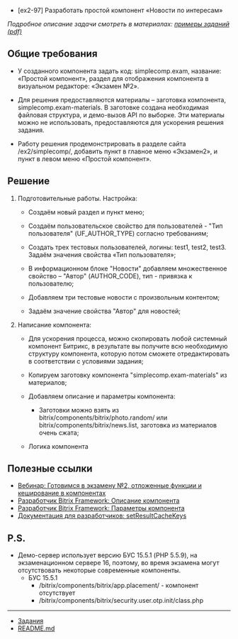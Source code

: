 * [ex2-97] Разработать простой компонент «Новости по интересам»

*Подробное описание задачи смотреть в материалах: [примеры заданий (pdf)](../pubinfo/Ex2AllType.pdf)*

## Общие требования 

* У созданного компонента задать код: simplecomp.exam, название: «Простой компонент», раздел для отображения компонента в визуальном редакторе: «Экзамен №2».

* Для решения предоставляются материалы – заготовка компонента, simplecomp.exam-materials. В заготовке создана необходимая файловая структура, и демо-вызов API по выборке. Эти материалы можно не использовать, предоставляются для ускорения решения задания.

* Работу решения продемонстрировать в разделе сайта /ex2/simplecomp/, добавить пункт в главное меню «Экзамен2», и пункт в левом меню «Простой компонент».

## Решение

1) Подготовительные работы. Настройка:

    * Создаём новый раздел и пункт меню;

    * Создаём пользовательское свойство для пользователей - "Тип пользователя" (UF_AUTHOR_TYPE) согласно требованиям;

    * Создать трех тестовых пользователей, логины: test1, test2, test3. Задаём значения свойства «Тип пользователя»;

    * В информационном блоке "Новости" добавляем множественное свойство – "Автор" (AUTHOR_CODE), тип - привязка к пользователю;

    * Добавляем три тестовые новости с произвольным контентом;

    * Задаём значение свойства "Автор" для новостей;

2) Написание компонента:

    * Для ускорения процесса, можно скопировать любой системный компонент Битрикс, в результате вы получите всю необходимую структуру компонента, которую потом сможете отредактировать в соответствии с условиями задания;
    
    * Копируем заготовку компонента "simplecomp.exam-materials" из материалов;
    
    * Добавляем описание и параметры компонента:
        * Заготовки можно взять из bitrix/components/bitrix/photo.random/ или bitrix/components/bitrix/news.list, заготовка из материалов очень сжата;
    
    * Логика компонента
         
## Полезные ссылки

* [Вебинар: Готовимся в экзамену №2, отложенные функции и кеширование в компонентах](https://www.youtube.com/watch?v=KC6WcgaEWt4&feature=youtu.be)
* [Разработчик Bitrix Framework: Описание компонента](https://dev.1c-bitrix.ru/learning/course/?COURSE_ID=43&LESSON_ID=2828)
* [Разработчик Bitrix Framework: Параметры компонента](https://dev.1c-bitrix.ru/learning/course/?COURSE_ID=43&LESSON_ID=2132)
* [Документация для разработчиков: setResultCacheKeys](https://dev.1c-bitrix.ru/api_help/main/reference/cbitrixcomponent/setresultcachekeys.php)
    
## P.S.

* Демо-сервер использует версию БУС 15.5.1 (PHP 5.5.9), на экзаменационном сервере 16, поэтому, во время экзамена могут отсутствовать некоторые современные компоненты.
    * БУС 15.5.1
        * /bitrix/components/bitrix/app.placement/ - компонент отсутствует
        * /bitrix/components/bitrix/security.user.otp.init/class.php
        
____
* [Задания](tasks.md)
* [README.md](../../README.md)